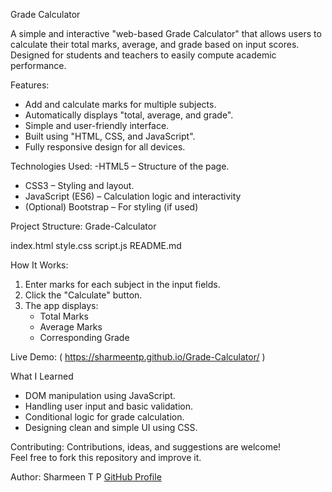  Grade Calculator

A simple and interactive "web-based Grade Calculator" that allows users to calculate their total marks, average, and grade based on input scores.  
Designed for students and teachers to easily compute academic performance.

 Features:
- Add and calculate marks for multiple subjects.  
- Automatically displays "total, average, and grade".
- Simple and user-friendly interface.  
- Built using "HTML, CSS, and JavaScript".  
- Fully responsive design for all devices.  

 Technologies Used:
-HTML5 – Structure of the page. 
- CSS3 – Styling and layout.  
- JavaScript (ES6) – Calculation logic and interactivity  
- (Optional) Bootstrap – For styling (if used)

 Project Structure:
Grade-Calculator

index.html
style.css
script.js
README.md

 How It Works:
1. Enter marks for each subject in the input fields.  
2. Click the "Calculate" button.  
3. The app displays:
   - Total Marks  
   - Average Marks  
   - Corresponding Grade  

 Live Demo:
( https://sharmeentp.github.io/Grade-Calculator/ )

 What I Learned
- DOM manipulation using JavaScript. 
- Handling user input and basic validation.  
- Conditional logic for grade calculation.  
- Designing clean and simple UI using CSS.  

 Contributing:
Contributions, ideas, and suggestions are welcome!  
Feel free to fork this repository and improve it.

 Author:
Sharmeen T P 
[GitHub Profile](https://github.com/sharmeentp)
